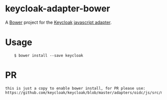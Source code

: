 keycloak-adapter-bower
======================

A [Bower](http://bower.io) project for the [Keycloak](http://www.keycloak.org/) [javascript adapter](https://keycloak.gitbooks.io/securing-client-applications-guide/content/topics/oidc/javascript-adapter.html).

# Usage

        $ bower install --save keycloak

# PR
	this is just a copy to enable bower install, for PR please use:
	https://github.com/keycloak/keycloak/blob/master/adapters/oidc/js/src/main/resources/keycloak.js.